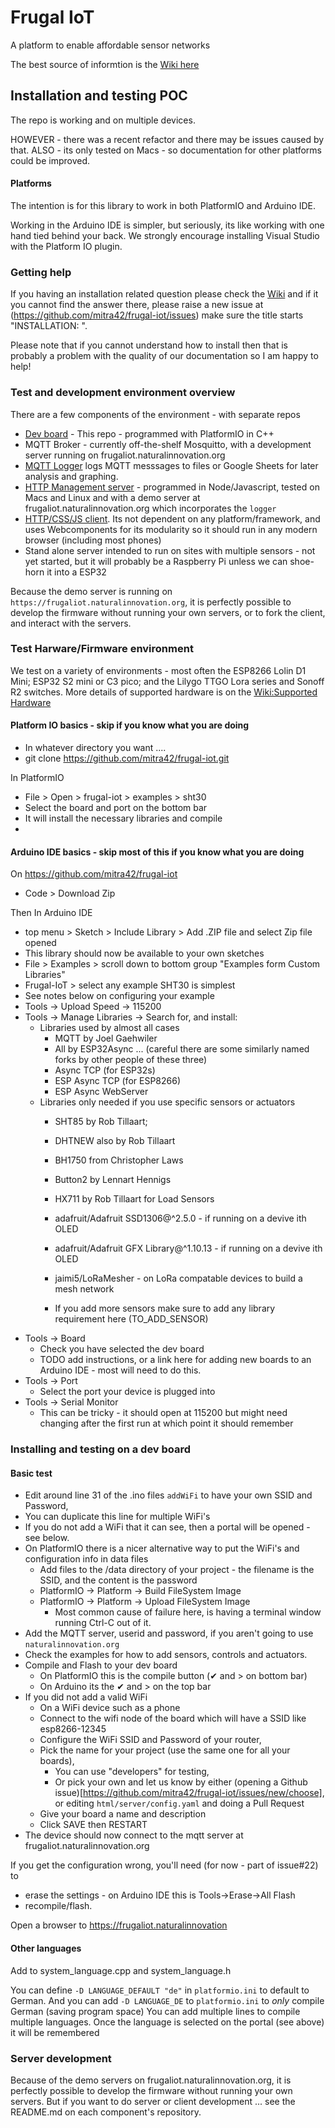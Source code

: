 # Frugal IoT
A platform to enable affordable sensor networks

The best source of informtion is the [Wiki here](https://github.com/mitra42/frugal-iot/wiki)

## Installation and testing POC

The repo is working and on multiple devices. 

HOWEVER - there was a recent refactor and there may be issues caused by that. 
ALSO - its only tested on Macs - so documentation for other platforms could be improved. 

#### Platforms
The intention is for this library to work in both PlatformIO and Arduino IDE. 

Working in the Arduino IDE is simpler, but seriously, its like working with one hand tied behind your back. We strongly encourage installing Visual Studio with the Platform IO plugin. 

### Getting help 

If you having an installation related question please check the
[Wiki](https://github.com/mitra42/frugal-iot/wiki)
and if it you cannot find the answer there, please raise a new issue at (https://github.com/mitra42/frugal-iot/issues) 
make sure the title starts "INSTALLATION: ".

Please note that if you cannot understand how to install then that is probably a problem with 
the quality of our documentation so I am happy to help! 

### Test and development environment overview 

There are a few components of the environment - with separate repos

* [Dev board](https://www.github.com/mitra42/frugal-iot) - This repo - programmed with PlatformIO in C++
* MQTT Broker - currently off-the-shelf Mosquitto, with a development server running on frugaliot.naturalinnovation.org
* [MQTT Logger](https://www.github.com/mitra42/frugal-iot-logger) logs MQTT messsages to files or Google Sheets for later analysis and graphing.
* [HTTP Management server](https://www.github.com/mitra42/frugal-iot-server) - programmed in Node/Javascript, tested on Macs and Linux and 
  with a demo server at frugaliot.naturalinnovation.org which incorporates the `logger`
* [HTTP/CSS/JS client](https://www.github.com/mitra42/frugal-iot-client). Its not dependent on any platform/framework, and uses Webcomponents for its modularity so it should run in any modern browser (including most phones)
* Stand alone server intended to run on sites with multiple sensors - not yet started, but it will probably be a Raspberry Pi unless we can shoe-horn it into a ESP32

Because the demo server is running on `https://frugaliot.naturalinnovation.org`, it is perfectly possible to develop the firmware without running your own servers, 
or to fork the client, and interact with the servers.  

### Test Harware/Firmware environment
We test on a variety of environments - most often the ESP8266 Lolin D1 Mini; ESP32 S2 mini or C3 pico; and the Lilygo TTGO Lora series and Sonoff R2 switches. More details of supported hardware is on the
[Wiki:Supported Hardware](https://github.com/mitra42/frugal-iot/wiki/Supported-Hardware)


#### Platform IO  basics - skip if you know what you are doing

* In whatever directory you want ....
* git clone https://github.com/mitra42/frugal-iot.git

In PlatformIO
* File > Open > frugal-iot > examples > sht30
* Select the board and port on the bottom bar
* It will install the necessary libraries and compile
* 


#### Arduino IDE basics - skip most of this if you know what you are doing

On https://github.com/mitra42/frugal-iot

* Code > Download Zip

Then In Arduino IDE 
* top menu > Sketch > Include Library > Add .ZIP file and select Zip file opened
* This library should now be available to your own sketches
* File > Examples > scroll down to bottom group "Examples form Custom Libraries"
* Frugal-IoT > select any example SHT30 is simplest
* See notes below on configuring your example
* Tools -> Upload Speed -> 115200
* Tools -> Manage Libraries -> Search for, and install:
  * Libraries used by almost all cases
    * MQTT by Joel Gaehwiler
    * All by ESP32Async ... (careful there are some similarly named forks by other people of these three)
    * Async TCP (for ESP32s)
    * ESP Async TCP (for ESP8266)
    * ESP Async WebServer
  * Libraries only needed if you use specific sensors or actuators
    * SHT85 by Rob Tillaart;
    * DHTNEW also by Rob Tillaart
    * BH1750 from Christopher Laws
    * Button2 by Lennart Hennigs
    * HX711 by Rob Tillaart for Load Sensors
    * adafruit/Adafruit SSD1306@^2.5.0 - if running on a devive ith OLED 
    * adafruit/Adafruit GFX Library@^1.10.13 - if running on a devive ith OLED 
    * jaimi5/LoRaMesher - on LoRa compatable devices to build a mesh network

    * If you add more sensors make sure to add any library requirement here (TO_ADD_SENSOR)
* Tools -> Board 
  * Check you have selected the dev board
  * TODO add instructions, or a link here for adding new boards to an Arduino IDE - most will need to do this. 
* Tools -> Port 
  * Select the port your device is plugged into
* Tools -> Serial Monitor 
  * This can be tricky - it should open at 115200 but might need changing after the first run at which point it should remember


### Installing and testing on a dev board

#### Basic test
* Edit around line 31 of the .ino files `addWiFi` to have your own SSID and Password, 
* You can duplicate this line for multiple WiFi's 
* If you do not add a WiFi that it can see, then a portal will be opened - see below. 
* On PlatformIO there is a nicer alternative way to put the WiFi's and configuration info in data files
  * Add files to the /data directory of your project - the filename is the SSID, and the content is the password
  * PlatformIO -> Platform -> Build FileSystem Image
  * PlatformIO -> Platform -> Upload FileSystem Image
    * Most common cause of failure here, is having a terminal window running Ctrl-C out of it. 
* Add the MQTT server, userid and password, if you aren't going to use `naturalinnovation.org` 
* Check the examples for how to add sensors, controls and actuators. 
* Compile and Flash to your dev board
  * On PlatformIO this is the compile button (✔︎ and > on bottom bar)
  * On Arduino its the ✔︎ and > on the top bar
* If you did not add a valid WiFi
  * On a WiFi device such as a phone
  * Connect to the wifi node of the board which will have a SSID like esp8266-12345
  * Configure the WiFi SSID and Password of your router,
  * Pick the name for your project (use the same one for all your boards),  
    * You can use "developers" for testing,
    * Or pick your own and let us know by either (opening a Github issue)[https://github.com/mitra42/frugal-iot/issues/new/choose], or editing `html/server/config.yaml` and doing a Pull Request
  * Give your board a name and description
  * Click SAVE then RESTART
* The device should now connect to the mqtt server at frugaliot.naturalinnovation.org

If you get the configuration wrong, you'll need (for now - part of issue#22) to 
* erase the settings - on Arduino IDE this is Tools->Erase->All Flash
* recompile/flash.

Open a browser to https://frugaliot.naturalinnovation

#### Other languages
Add to system_language.cpp and system_language.h

You can define `-D LANGUAGE_DEFAULT "de"` in `platformio.ini` to default to German. 
And you can add `-D LANGUAGE_DE` to `platformio.ini` to *only* compile German (saving program space)
You can add multiple lines to compile multiple languages.
Once the language is selected on the portal (see above) it will be remembered

### Server development

Because of the demo servers on frugaliot.naturalinnovation.org, it is perfectly possible to develop the firmware without running your own servers.
But if you want to do server or client development ... see the README.md on each component's repository.

